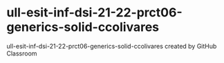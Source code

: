 # ull-esit-inf-dsi-21-22-prct06-generics-solid-ccolivares
ull-esit-inf-dsi-21-22-prct06-generics-solid-ccolivares created by GitHub Classroom
